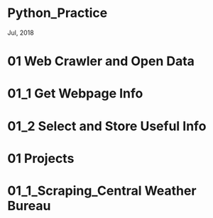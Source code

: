# Python_Practice
Jul, 2018

# 01 Web Crawler and Open Data
  # 01_1 Get Webpage Info
  # 01_2 Select and Store Useful Info
# 01 Projects
  # 01_1_Scraping_Central Weather Bureau
